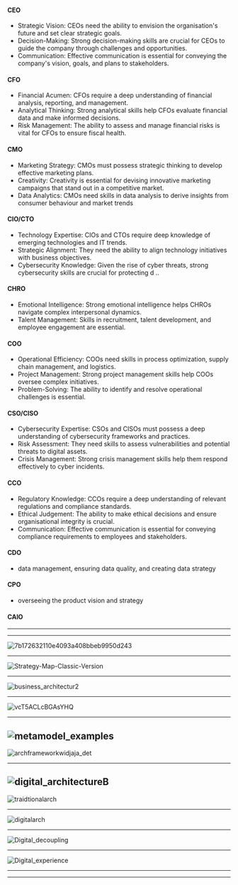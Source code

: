 
#### CEO

- Strategic Vision: CEOs need the ability to envision the organisation's future and set clear strategic goals.
- Decision-Making: Strong decision-making skills are crucial for CEOs to guide the company through challenges and opportunities.
- Communication: Effective communication is essential for conveying the company's vision, goals, and plans to stakeholders.


#### CFO

- Financial Acumen: CFOs require a deep understanding of financial analysis, reporting, and management.
- Analytical Thinking: Strong analytical skills help CFOs evaluate financial data and make informed decisions.
- Risk Management: The ability to assess and manage financial risks is vital for CFOs to ensure fiscal health.


#### CMO

- Marketing Strategy: CMOs must possess strategic thinking to develop effective marketing plans.
- Creativity: Creativity is essential for devising innovative marketing campaigns that stand out in a competitive market.
- Data Analytics: CMOs need skills in data analysis to derive insights from consumer behaviour and market trends

#### CIO/CTO

- Technology Expertise: CIOs and CTOs require deep knowledge of emerging technologies and IT trends.
- Strategic Alignment: They need the ability to align technology initiatives with business objectives.
- Cybersecurity Knowledge: Given the rise of cyber threats, strong cybersecurity skills are crucial for protecting d ..


#### CHRO

- Emotional Intelligence: Strong emotional intelligence helps CHROs navigate complex interpersonal dynamics.
- Talent Management: Skills in recruitment, talent development, and employee engagement are essential.

#### COO

- Operational Efficiency: COOs need skills in process optimization, supply chain management, and logistics.
- Project Management: Strong project management skills help COOs oversee complex initiatives.
- Problem-Solving: The ability to identify and resolve operational challenges is essential.

#### CSO/CISO

- Cybersecurity Expertise: CSOs and CISOs must possess a deep understanding of cybersecurity frameworks and practices.
- Risk Assessment: They need skills to assess vulnerabilities and potential threats to digital assets.
- Crisis Management: Strong crisis management skills help them respond effectively to cyber incidents.

#### CCO

- Regulatory Knowledge: CCOs require a deep understanding of relevant regulations and compliance standards.
- Ethical Judgement: The ability to make ethical decisions and ensure organisational integrity is crucial.
- Communication: Effective communication is essential for conveying compliance requirements to employees and stakeholders.

#### CDO

- data management, ensuring data quality, and creating data strategy

#### CPO

- overseeing the product vision and strategy

#### CAIO


--------------------------
-----------------------
![7b172632110e4093a408bbeb9950d243](https://i.pinimg.com/originals/7b/17/26/7b172632110e4093a408bbeb9950d243.jpg)

-------------
![Strategy-Map-Classic-Version](https://static.intrafocus.com/uploads/2021/03/Strategy-Map-Classic-Version.png)


---------
![business_architectur2](https://1.bp.blogspot.com/-mqGoMsCXeAk/YJb5L4BXZHI/AAAAAAABiFo/lN3ou-ulATMRkrNOzT2y6vOCiB4dC_pGQCLcBGAsYHQ/s1178/business_architectur2%2B%25281%2529.png)

----------
![vcT5ACLcBGAsYHQ](https://1.bp.blogspot.com/-W-_CHNwZZYM/YJb5qC6vXrI/AAAAAAABiGA/960_O-4mwiAyp0qPMf2RfhsjrYs-vcT5ACLcBGAsYHQ/s1596/metamodel_components%2B%25281%2529.png)

----------
![metamodel_examples](https://1.bp.blogspot.com/-HocEvxNe9Qs/YJb52meRm4I/AAAAAAABiGE/P6lUE4ArGR4-MOmr4CYKgbidbvJ0LWRsACLcBGAsYHQ/s1380/metamodel_examples%2B%25281%2529.png)
----------
![archframeworkwidjaja_det](https://1.bp.blogspot.com/-0a_QLzGtVAk/XtsEdg7CUpI/AAAAAAABZjM/5H7A6Hk05Z0F7NNdyo-0EK7htQdw-3MJACK4BGAsYHg/s16000/archframeworkwidjaja_det.png)

-----
![digital_architectureB](https://1.bp.blogspot.com/-_FneCD83jpo/YKCXwerIcKI/AAAAAAABiMQ/Xf171EdbM2symFmgObyxA-pVOrEXpM6JgCLcBGAsYHQ/s16000/digital_architectureB.png)
-----------
![traidtionalarch](https://1.bp.blogspot.com/-nn8ocOVdOnc/YJ_X2Fe6SqI/AAAAAAABiKs/dyU_uDk2lG4aXFxBHrxoWEVf3pZF6AZmACLcBGAsYHQ/s16000/traidtionalarch.png)

----------
![digitalarch](https://1.bp.blogspot.com/-bNIz8f_dONs/YJ_YVP4jXXI/AAAAAAABiK8/lvsIML_fC60IDOh0qrU1yk-WrtEzpbt-QCLcBGAsYHQ/s16000/digitalarch.png)

---------
![Digital_decoupling](https://1.bp.blogspot.com/-p_C4hXx7lP8/YKCX8C4rDPI/AAAAAAABiMU/sFidCSY9TyAV2ZuUQzExj7KMIQ5C5YzfQCLcBGAsYHQ/s16000/Digital_decoupling.png)

----------
![Digital_experience](https://1.bp.blogspot.com/-fKEjE3WTeTY/YKCYGVXFhZI/AAAAAAABiMc/FmAINNEwoccydTmmolVgNM30Ao-bcaKDgCLcBGAsYHQ/s16000/Digital_experience.png)

--------------
--------------------

